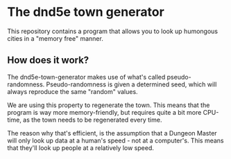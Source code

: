 # The dnd5e town generator

This repository contains a program that allows you to look up humongous cities in a "memory free" manner.

## How does it work?

The dnd5e-town-generator makes use of what's called pseudo-randomness.
Pseudo-randomness is given a determined seed, which will always reproduce the same "random" values.

We are using this property to regenerate the town.
This means that the program is way more memory-friendly, but requires quite a bit more CPU-time,
as the town needs to be regenerated every time.

The reason why that's efficient, is the assumption that a Dungeon Master will only look up data
at a human's speed - not at a computer's. This means that they'll look up people at a relatively
low speed.
